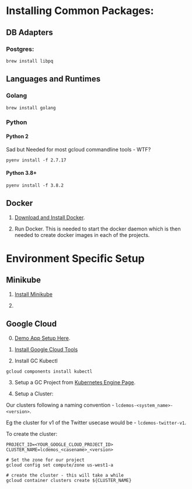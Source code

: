 
# Installing Common Packages:

## DB Adapters

### Postgres:

```
brew install libpq
```

## Languages and Runtimes

### Golang

```
brew install golang
```

### Python

#### Python 2

Sad but Needed for most gcloud commandline tools - WTF?

```
pyenv install -f 2.7.17
```

#### Python 3.8+

```
pyenv install -f 3.8.2
```

## Docker

1. [Download and Install Docker](https://hub.docker.com/editions/community/docker-ce-desktop-mac/).

2. Run Docker.  This is needed to start the docker daemon which is then needed to create docker images in each of the projects.

# Environment Specific Setup

## Minikube

1. [Install Minikube](https://kubernetes.io/docs/tasks/tools/install-minikube/)

2. 

## Google Cloud

0. [Demo App Setup Here](https://cloud.google.com/kubernetes-engine/docs/tutorials/hello-app).

1. [Install Google Cloud Tools](https://cloud.google.com/sdk/docs/quickstarts)

2. Install GC Kubectl

```
gcloud components install kubectl
```

3. Setup a GC Project from [Kubernetes Engine Page](https://console.cloud.google.com/projectselector/kubernetes).

4. Setup a Cluster:

Our clusters following a naming convention - `lcdemos-<system_name>-<version>`.

Eg the cluster for v1 of the Twitter usecase would be - `lcdemos-twitter-v1`.

To create the cluster:

```
PROJECT_ID=<YOUR_GOOGLE_CLOUD_PROJECT_ID>
CLUSTER_NAME=lcdemos_<casename>_<version>

# Set the zone for our project
gcloud config set compute/zone us-west1-a

# create the cluster - this will take a while
gcloud container clusters create ${CLUSTER_NAME}
```
